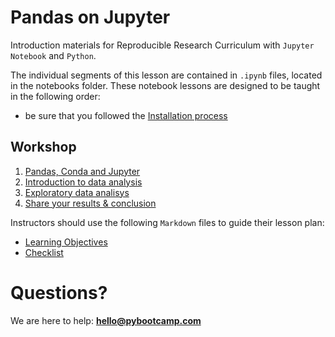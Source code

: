 # Pandas on Jupyter


Introduction materials for Reproducible Research Curriculum with `Jupyter Notebook` and `Python`.

The individual segments of this lesson are contained in `.ipynb` files, located in the notebooks folder. These notebook lessons are designed to be taught in the following order:

- be sure that you followed the [Installation process](/installation.md)

## Workshop

1. [Pandas, Conda and Jupyter](/notebook/first_part.ipynb)
2. [Introduction to data analysis](/notebook/first_part.ipynb)
3. [Exploratory data analisys](/notebook/first_part.ipynb)
4. [Share your results & conclusion](/notebook/first_part.ipynb)


Instructors should use the following `Markdown` files to guide their lesson plan:
- [Learning Objectives](https://github.com/Reproducible-Science-Curriculum/introduction-RR-Jupyter/blob/master/learningObjectives.md)
- [Checklist](https://github.com/Reproducible-Science-Curriculum/introduction-RR-Jupyter/blob/master/Intro-checklist.md)

# Questions?
We are here to help: **hello@pybootcamp.com**
